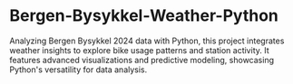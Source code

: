 # Bergen-Bysykkel-Weather-Python
Analyzing Bergen Bysykkel 2024 data with Python, this project integrates weather insights to explore bike usage patterns and station activity. It features advanced visualizations and predictive modeling, showcasing Python's versatility for data analysis.
